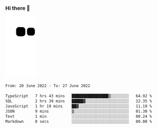 ### Hi there 👋
![Alt text](https://raw.githubusercontent.com/romain22222/romain22222/output/github-contribution-grid-snake.svg)

<!--START_SECTION:waka-->

```text
From: 20 June 2022 - To: 27 June 2022

TypeScript   7 hrs 43 mins   ████████████████▒░░░░░░░░   64.92 %
SQL          2 hrs 39 mins   █████▓░░░░░░░░░░░░░░░░░░░   22.35 %
JavaScript   1 hr 19 mins    ██▓░░░░░░░░░░░░░░░░░░░░░░   11.19 %
JSON         9 mins          ▒░░░░░░░░░░░░░░░░░░░░░░░░   01.30 %
Text         1 min           ░░░░░░░░░░░░░░░░░░░░░░░░░   00.24 %
Markdown     0 secs          ░░░░░░░░░░░░░░░░░░░░░░░░░   00.00 %
```

<!--END_SECTION:waka-->
<!--
**romain22222/romain22222** is a ✨ _special_ ✨ repository because its `README.md` (this file) appears on your GitHub profile.

Here are some ideas to get you started:

- 🔭 I’m currently working on ...
- 🌱 I’m currently learning ...
- 👯 I’m looking to collaborate on ...
- 🤔 I’m looking for help with ...
- 💬 Ask me about ...
- 📫 How to reach me: ...
- 😄 Pronouns: ...
- ⚡ Fun fact: ...
-->
